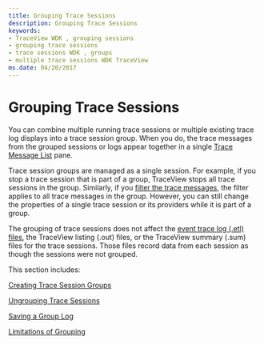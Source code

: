 ```yaml
---
title: Grouping Trace Sessions
description: Grouping Trace Sessions
keywords:
- TraceView WDK , grouping sessions
- grouping trace sessions
- trace sessions WDK , groups
- multiple trace sessions WDK TraceView
ms.date: 04/20/2017
---
```


# Grouping Trace Sessions


You can combine multiple running trace sessions or multiple existing trace log displays into a trace session group. When you do, the trace messages from the grouped sessions or logs appear together in a single [Trace Message List](trace-message-lists.md) pane.

Trace session groups are managed as a single session. For example, if you stop a trace session that is part of a group, TraceView stops all trace sessions in the group. Similarly, if you [filter the trace messages](filtering-trace-messages.md), the filter applies to all trace messages in the group. However, you can still change the properties of a single trace session or its providers while it is part of a group.

The grouping of trace sessions does not affect the [event trace log (.etl) files](trace-log.md), the TraceView listing (.out) files, or the TraceView summary (.sum) files for the trace sessions. Those files record data from each session as though the sessions were not grouped.

This section includes:

[Creating Trace Session Groups](creating-trace-session-groups.md)

[Ungrouping Trace Sessions](ungrouping-trace-sessions.md)

[Saving a Group Log](saving-a-group-log.md)

[Limitations of Grouping](limitations-of-grouping.md)

